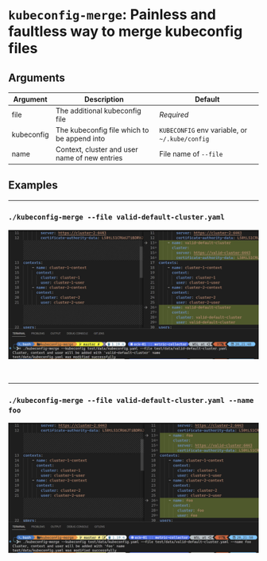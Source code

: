 # `kubeconfig-merge`: Painless and faultless way to merge kubeconfig files

## Arguments

| Argument     | Description                                                                | Default                                        |
|--------------|----------------------------------------------------------------------------|------------------------------------------------|
| file       | The additional kubeconfig file | *Required* |
| kubeconfig | The kubeconfig file which to be append into        | `KUBECONFIG` env variable, or `~/.kube/config` |
| name       | Context, cluster and user name of new entries                              | File name of `--file`|

## Examples

---
### `./kubeconfig-merge --file valid-default-cluster.yaml`

![kubeconfig-merge without name](.assets/kubeconfig-merge-01.png)

<br/>

---

### `./kubeconfig-merge --file valid-default-cluster.yaml --name foo`
![kubeconfig-merge with name](.assets/kubeconfig-merge-02.png)